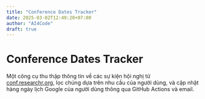 ```yaml
---
title: "Conference Dates Tracker"
date: 2025-03-02T12:49:20+07:00
author: "AI4Code"
draft: true
---
```


# Conference Dates Tracker

Một công cụ thu thập thông tin về các sự kiện hội nghị từ [conf.researchr.org](https://conf.researchr.org), lọc chúng dựa trên nhu cầu của người dùng, và cập nhật hàng ngày lịch Google của người dùng thông qua GitHub Actions và email.